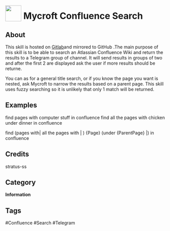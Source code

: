 # <img src="https://raw.githack.com/FortAwesome/Font-Awesome/master/svgs/solid/search.svg" card_color="#22A7F0" width="50" height="50" style="vertical-align:bottom"/> Mycroft Confluence Search


## About
This skill is hosted on [Gitlab](https://gitlab.com/stratus-ss/mycroft-confluence-search-skill)and mirrored to GitHub
.The main purpose of this skill is to be able to search an Atlassian Confluence Wiki and return the results to a Telegram group of channel. It will
send results in groups of two and after the first 2 are displayed ask the user if more results should be returne.

You can as for a general title search, or if you know the page you want is nested, ask Mycroft to narrow the results based on a parent page.
This skill uses fuzzy searching so it is unlikely that only 1 match will be returned.

## Examples
find pages with computer stuff in confluence
find all the pages with chicken under dinner in confluence

find (pages with| all the pages with | ) {Page} (under {ParentPage} |) in confluence


## Credits
stratus-ss

## Category
**Information**

## Tags
#Confluence
#Search
#Telegram

